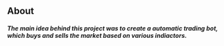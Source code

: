 ## About
##### The main idea behind this project was to create a automatic trading bot, which buys and sells the market based on various indiactors.


